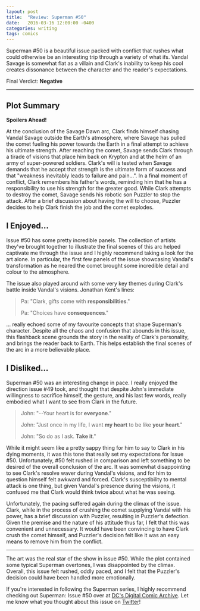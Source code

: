 ```yaml
---
layout: post
title:  "Review: Superman #50"
date:   2016-03-16 12:00:00 -0400
categories: writing
tags: comics
---
```

Superman #50 is a beautiful issue packed with conflict that rushes what could otherwise be an interesting trip through a variety of what ifs. Vandal Savage is somewhat flat as a villain and Clark's inability to keep his cool creates dissonance between the character and the reader's expectations.

Final Verdict: <strong>Negative</strong>

<hr>

## Plot Summary

<strong>Spoilers Ahead!</strong>

At the conclusion of the Savage Dawn arc, Clark finds himself chasing Vandal Savage outside the Earth's atmosphere, where Savage has pulled the comet fueling his power towards the Earth in a final attempt to achieve his ultimate strength. After reaching the comet, Savage sends Clark through a tirade of visions that place him back on Krypton and at the helm of an army of super-powered soldiers. Clark's will is tested when Savage demands that he accept that strength is the ultimate form of success and that "weakness inevitably leads to failure and pain...". In a final moment of conflict, Clark remembers his father's words, reminding him that he has a responsibility to use his strength for the greater good. While Clark attempts to destroy the comet, Savage sends his robotic son Puzzler to stop the attack. After a brief discussion about having the will to choose, Puzzler decides to help Clark finish the job and the comet explodes.

## I Enjoyed...

Issue #50 has some pretty incredible panels. The collection of artists they've brought together to illustrate the final scenes of this arc helped captivate me through the issue and I highly recommend taking a look for the art alone. In particular, the first few panels of the issue showcasing Vandal's transformation as he neared the comet brought some incredible detail and colour to the atmosphere.

The issue also played around with some very key themes during Clark's battle inside Vandal's visions. Jonathan Kent's lines:

> Pa: "Clark, gifts come with <strong>responsibilities</strong>."
>
> Pa: "Choices have <strong>consequences</strong>."

... really echoed some of my favourite concepts that shape Superman's character. Despite all the chaos and confusion that abounds in this issue, this flashback scene grounds the story in the reality of Clark's personality, and brings the reader back to Earth. This helps establish the final scenes of the arc in a more believable place.

## I Disliked...

Superman #50 was an interesting change in pace. I really enjoyed the direction issue #49 took, and thought that despite John's immediate willingness to sacrifice himself, the gesture, and his last few words, really embodied what I want to see from Clark in the future.

> John: "--Your heart is for <strong>everyone</strong>."
>
> John: "Just once in my life, I want <strong>my heart</strong> to be like <strong>your heart</strong>."
>
> John: "So do as I ask. <strong>Take it</strong>."

While it might seem like a pretty sappy thing for him to say to Clark in his dying moments, it was this tone that really set my expectations for Issue #50. Unfortunately, #50 felt rushed in comparison and left something to be desired of the overall conclusion of the arc. It was somewhat disappointing to see Clark's resolve waver during Vandal's visions, and for him to question himself felt awkward and forced. Clark's susceptibility to mental attack is one thing, but given Vandal's presence during the visions, it confused me that Clark would think twice about what he was seeing.

Unfortunately, the pacing suffered again during the climax of the issue. Clark, while in the process of crushing the comet supplying Vandal with his power, has a brief discussion with Puzzler, resulting in Puzzler's defection. Given the premise and the nature of his attitude thus far, I felt that this was convenient and unnecessary. It would have been convincing to have Clark crush the comet himself, and Puzzler's decision felt like it was an easy means to remove him from the conflict.

<hr>

The art was the real star of the show in issue #50. While the plot contained some typical Superman overtones, I was disappointed by the climax. Overall, this issue felt rushed, oddly paced, and I felt that the Puzzler's decision could have been handled more emotionally.

If you're interested in following the Superman series, I highly recommend checking out Superman: Issue #50 over at [DC's Digital Comic Archive](//www.readdcentertainment.com/Superman-2011-50/digital-comic/T1054700505001). Let me know what you thought about this issue on [Twitter](//twitter.com/joshdrink)!
